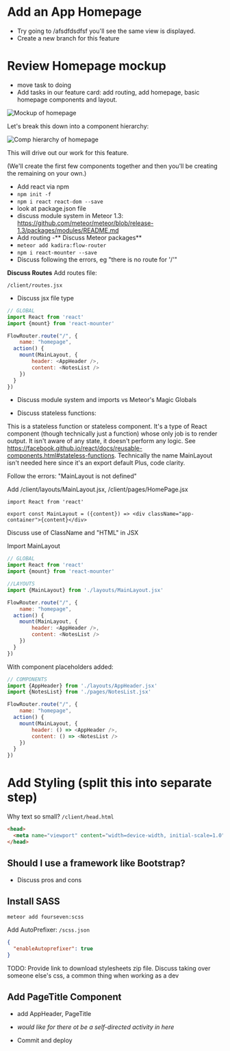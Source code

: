# Add an App Homepage
- Try going to /afsdfdsdfsf you'll see the same view is displayed.
- Create a new branch for this feature

# Review Homepage mockup

- move task to doing
- Add tasks in our feature card: add routing, add homepage, basic homepage components and layout.

![Mockup of homepage](images/home-anon.png)


Let's break this down into a component hierarchy: 


![Comp hierarchy of homepage](images/home-components.png)

This will drive out our work for this feature.

(We'll create the first few components together and then you'll be creating the remaining on your own.)

- Add react via npm
- ```npm init -f```
- ```npm i react react-dom --save```
- look at package.json file
- discuss module system in Meteor 1.3: https://github.com/meteor/meteor/blob/release-1.3/packages/modules/README.md
- Add routing
-** Discuss Meteor packages**
- ``` meteor add kadira:flow-router ```
- ``` npm i react-mounter --save ```
- Discuss following the errors, eg "there is no route for '/'"

**Discuss Routes**
Add routes file:

``` /client/routes.jsx ```
- Discuss jsx file type

```js
// GLOBAL
import React from 'react'
import {mount} from 'react-mounter'

FlowRouter.route("/", {
	name: "homepage",
  action() {
    mount(MainLayout, {
        header: <AppHeader />,
        content: <NotesList />
    })
  }
})
```



- Discuss module system and imports vs Meteor's Magic Globals


- Discuss stateless functions:

 This is a stateless function or stateless component. It's a type of React component (though technically just a function) whose only job is to render output. It isn't aware of any state, it doesn't perform any logic. See https://facebook.github.io/react/docs/reusable-components.html#stateless-functions.  Technically the name MainLayout isn't needed here since it's an export default Plus, code clarity.


Follow the errors: "MainLayout is not defined"

Add /client/layouts/MainLayout.jsx, /client/pages/HomePage.jsx

```
import React from 'react'

export const MainLayout = ({content}) => <div className="app-container">{content}</div>
  ```
 Discuss use of ClassName and "HTML" in JSX
 

Import MainLayout

```js
// GLOBAL
import React from 'react'
import {mount} from 'react-mounter'

//LAYOUTS
import {MainLayout} from './layouts/MainLayout.jsx'

FlowRouter.route("/", {
	name: "homepage",
  action() {
    mount(MainLayout, {
        header: <AppHeader />,
        content: <NotesList />
    })
  }
})
```
With component placeholders added:
```js
// COMPONENTS
import {AppHeader} from './layouts/AppHeader.jsx'
import {NotesList} from './pages/NotesList.jsx'

FlowRouter.route("/", {
	name: "homepage",
  action() {
    mount(MainLayout, {
        header: () => <AppHeader />,
        content: () => <NotesList />
    })
  }
})
```
# Add Styling (split this into separate step)
Why text so small?
``` /client/head.html ```

```html
<head>
  <meta name="viewport" content="width=device-width, initial-scale=1.0">
</head>
```

## Should I use a framework like Bootstrap?
- Discuss pros and cons

## Install SASS
```meteor add fourseven:scss ```

Add AutoPrefixer:
```/scss.json ``` 

```json
{
  "enableAutoprefixer": true
}
```

TODO: Provide link to download stylesheets zip file. Discuss taking over someone else's css, a common thing when working as a dev

## Add PageTitle Component


- add AppHeader, PageTitle
- _would like for there ot be a self-directed activity in here_

- Commit and deploy







